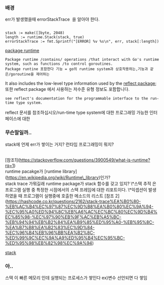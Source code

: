### 배경
err가 발생했을때 errorStackTrace  을 알아야 한다.

```

stack := make([]byte, 2048)
length := runtime.Stack(stack, true)
errorStackTrace := fmt.Sprintf("[ERROR] %v %s\n", err, stack[:length])

```


[package ](https://www.cs.ubc.ca/~bestchai/teaching/cs416_2015w2/go1.4.3-docs/pkg/runtime/index.html)
[runtime](https://go.dev/src/runtime/stack.go)
```
Package runtime /contains/ operations /that interact with Go's runtime system, such as functions /to control goroutines.
Package runtine 포함한다 기능 = go의 runtime system과 상호작용하는,기능과 같은/goroutine을 제어하는
```
It also includes the low-level type information used by the [reflect package](https://pkg.go.dev/reflect);
또한 reflect package 에서 사용하는 저수준 유형 정보도 포함합니다.
```
see reflect's documentation for the programmable interface to the run-time type system.
```
reflect 문서를 참조하십시오/run-time type system에 대한 프로그래밍 가능한 인터페이스에 대한


### 무슨말일까..
stack에 언제 err가 쌓이는 거지?
런타임 프로그래밍이 뭐지?

<br>
[참조1](<a href="https://stackoverflow.com/questions/3900549/what-is-runtime?rq=1">https://stackoverflow.com/questions/3900549/what-is-runtime?rq=1</a>)

<br>
runtime pacakge가 [runtime library](<a href="https://en.wikipedia.org/wiki/Runtime_library">https://en.wikipedia.org/wiki/Runtime\_library</a>)인가?

<br>
stack trace 가뭐길래 runtime package가 stack 함수를 갖고 있지?
\*스택 추적 은 프로그램 실행 중 특정한 시점에서의 스택 프레임에 대한 리포트이다.
\*익셉션이 발생하였을 때 프로그램이 실행중에 호출한 메소드의 리스트 [참조 2](<a href="https://hashcode.co.kr/questions/2162/stack-trace%EA%B0%80-%EB%AC%B4%EC%97%87%EC%9D%B8%EA%B0%80%EC%9A%94-%EC%95%A0%ED%94%8C%EB%A6%AC%EC%BC%80%EC%9D%B4%EC%85%98-%EC%97%90%EB%9F%AC%EB%A5%BC-%EB%94%94%EB%B2%84%EA%B9%85%ED%95%A0-%EB%95%8C-%EA%B7%B8%EA%B2%83%EC%9D%84-%EC%96%B4%EB%96%BB%EA%B2%8C-%ED%99%9C%EC%9A%A9%ED%95%B4%EC%95%BC-%ED%95%98%EB%82%98%EC%9A%94">https://hashcode.co.kr/questions/2162/stack-trace%EA%B0%80-%EB%AC%B4%EC%97%87%EC%9D%B8%EA%B0%80%EC%9A%94-%EC%95%A0%ED%94%8C%EB%A6%AC%EC%BC%80%EC%9D%B4%EC%85%98-%EC%97%90%EB%9F%AC%EB%A5%BC-%EB%94%94%EB%B2%84%EA%B9%85%ED%95%A0-%EB%95%8C-%EA%B7%B8%EA%B2%83%EC%9D%84-%EC%96%B4%EB%96%BB%EA%B2%8C-%ED%99%9C%EC%9A%A9%ED%95%B4%EC%95%BC-%ED%95%98%EB%82%98%EC%9A%94</a>)

[stack](https://pkg.go.dev/runtime#Stack)

### 아..
스택 이 빠른 메모리 인데
실행되는 프로세스가 쌓인다
ex)변수 선언되면 다 쌓임
